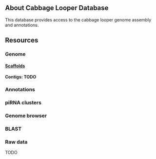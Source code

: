 ## About Cabbage Looper Database
This database provides access to the cabbage looper genome assembly and annotations.

## Resources

### Genome

#### [Scaffolds](releases/download/v1.0-scaffolds-and-contigs/tn1.scaffolds.fasta.gz)
#### Contigs: TODO

### Annotations

### piRNA clusters

### Genome browser

### BLAST

### Raw data
TODO
